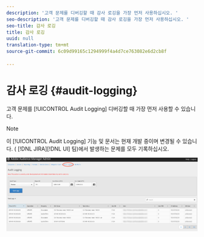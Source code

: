 ```yaml
---
description: '고객 문제를 디버깅할 때 감사 로깅을 가장 먼저 사용하십시오. '
seo-description: '고객 문제를 디버깅할 때 감사 로깅을 가장 먼저 사용하십시오. '
seo-title: 감사 로깅
title: 감사 로깅
uuid: null
translation-type: tm+mt
source-git-commit: 6c09d99165c1294999f4a4d7ce763082e6d2cb8f

---
```



# 감사 로깅 {#audit-logging}

고객 문제를 [!UICONTROL  Audit Logging] 디버깅할 때 가장 먼저 사용할 수 있습니다.

> [!NOTE]
>
> 이 [!UICONTROL Audit Logging] 기능 및 문서는 현재 개발 중이며 변경될 수 있습니다. ( [!DNL JIRA][!DNL UI] 팀)에서 발생하는 문제를 모두 기록하십시오.

![감사 로깅 보기](assets/audit-logging-img.png)

<!-- 

In the **Audit Type** drop-down selector, choose between:

* [!UICONTROL Partner]
* [!UICONTROL User]
* [!UICONTROL Group]
* [!UICONTROL Datasource Summary]
* [!UICONTROL General Datasource]
* [!UICONTROL Merge Rule Datasource]
* [!UICONTROL Data Feed]
* [!UICONTROL Data Feed Subscription]
* [!UICONTROL Trait Summary]
* [!UICONTROL Trait Rule]
* [!UICONTROL Segment Summary]
* [!UICONTROL Destination Summary]
* [!UICONTROL Server to Server Destination]
* [!UICONTROL Derived Signal]
* [!UICONTROL Model]
* [!UICONTROL Segment Test Group]

The **Object ID** is the ID of the item you're researching. See the table below for which ID corresponds to the Object ID in each case:

Audit Type | Object ID |
---------|----------|
 [!UICONTROL Partner] | Partner ID - PID |
 [!UICONTROL User] | User ID |
 [!UICONTROL Group] | B3 |
 [!UICONTROL Datasource Summary] | Data Source ID |
 [!UICONTROL General Datasource] | Data Source ID |
 [!UICONTROL Merge Rule Datasource] | Data Source ID |
 [!UICONTROL Data Feed] | Data Feed ID |
 [!UICONTROL Data Feed Subscription] | Data Feed ID |
 [!UICONTROL Trait Summary] | SID (trait) |
 [!UICONTROL Trait Rule] | SID (trait) |
 [!UICONTROL Segment Summary] |  |
 [!UICONTROL Destination Summary] |  |
 [!UICONTROL Server-to-Server Destination]| N/A |
 [!UICONTROL Derived Signal] | N/A |
 [!UICONTROL Model] | N/A |
 [!UICONTROL Segment Test Group] | N/A |

 Use [!UICONTROL Start Date] ([!DNL UTC]) and [!UICONTROL End Date] ([!DNL UTC]) to narrow down the time interval of the logs.

 -->
